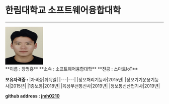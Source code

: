 # 한림대학교 소프트웨어융합대학
---
<p>
<div><img src = 증명사진.jpg height = 120 width = 120></div> 
**이름 : 장명홍**   
**소속 : 소프트웨어융합대학**   
**전공 : 스마트IoT**
</p>

**보유자격증 :**
|자격증|취득일|
|---|---|
|정보처리기능사|2015년|
|정보기기운용기능사|2015년|
|1종보통|2018년|
|육상무선통신사|2019년|
|정보통신산업기사|2019년|

**github address : [jmh0210][github]**

[github]:http://github.com/jmh0210

